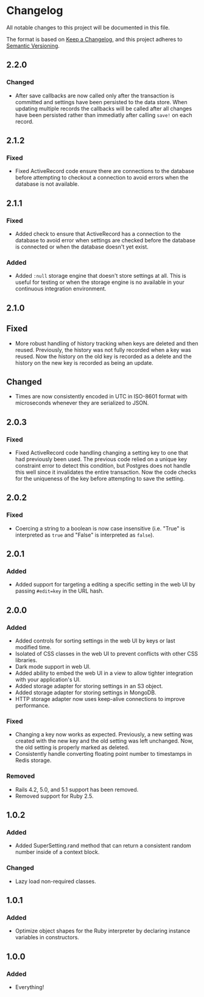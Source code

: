 # Changelog
All notable changes to this project will be documented in this file.

The format is based on [Keep a Changelog](https://keepachangelog.com/en/1.0.0/),
and this project adheres to [Semantic Versioning](https://semver.org/spec/v2.0.0.html).

## 2.2.0

### Changed

- After save callbacks are now called only after the transaction is committed and settings have been persisted to the data store. When updating multiple records the callbacks will be called after all changes have been persisted rather than immediatly after calling `save!` on each record.

## 2.1.2

### Fixed

- Fixed ActiveRecord code ensure there are connections to the database before attempting to checkout a connection to avoid errors when the database is not available.

## 2.1.1

### Fixed

- Added check to ensure that ActiveRecord has a connection to the database to avoid error when settings are checked before the database is connected or when the database doesn't yet exist.

### Added

- Added `:null` storage engine that doesn't store settings at all. This is useful for testing or when the storage engine is no available in your continuous integration environment.

## 2.1.0

## Fixed

- More robust handling of history tracking when keys are deleted and then reused. Previously, the history was not fully recorded when a key was reused. Now the history on the old key is recorded as a delete and the history on the new key is recorded as being an update.

## Changed

- Times are now consistently encoded in UTC in ISO-8601 format with microseconds whenever they are serialized to JSON.

## 2.0.3

### Fixed

- Fixed ActiveRecord code handling changing a setting key to one that had previously been used. The previous code relied on a unique key constraint error to detect this condition, but Postgres does not handle this well since it invalidates the entire transaction. Now the code checks for the uniqueness of the key before attempting to save the setting.

## 2.0.2

### Fixed

- Coercing a string to a boolean is now case insensitive (i.e. "True" is interpreted as `true` and "False" is interpreted as `false`).

## 2.0.1

### Added

- Added support for targeting a editing a specific setting in the web UI by passing `#edit=key` in the URL hash.

## 2.0.0

### Added

- Added controls for sorting settings in the web UI by keys or last modified time.
- Isolated of CSS classes in the web UI to prevent conflicts with other CSS libraries.
- Dark mode support in web UI.
- Added ability to embed the web UI in a view to allow tighter integration with your application's UI.
- Added storage adapter for storing settings in an S3 object.
- Added storage adapter for storing settings in MongoDB.
- HTTP storage adapter now uses keep-alive connections to improve performance.

### Fixed

- Changing a key now works as expected. Previously, a new setting was created with the new key and the old setting was left unchanged. Now, the old setting is properly marked as deleted.
- Consistently handle converting floating point number to timestamps in Redis storage.

### Removed

- Rails 4.2, 5.0, and 5.1 support has been removed.
- Removed support for Ruby 2.5.

## 1.0.2

### Added

- Added SuperSetting.rand method that can return a consistent random number inside of a context block.

### Changed

- Lazy load non-required classes.

## 1.0.1

### Added
- Optimize object shapes for the Ruby interpreter by declaring instance variables in constructors.

## 1.0.0

### Added
- Everything!
